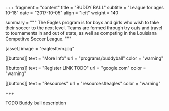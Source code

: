 +++
fragment = "content"
title = "BUDDY BALL"
subtitle = "League for ages 10-18"
date = "2017-10-05"
align = "left"
weight = 140

summary = """
The Eagles program is for boys and girls who wish to take their soccer to the next level. Teams are formed through try outs and travel to tournaments in and out of state, as well as competing in the Louisiana Competitve Soccer League.
"""

[asset]
  image = "eaglesItem.jpg"

[[buttons]]
  text = "More Info"
  url = "programs/buddyball"
  color = "warning"

[[buttons]]
  text = "Register LINK TODO"
  url = "google.com"
  color = "warning"

[[buttons]]
  text = "Resources"
  url = "resources#eagles"
  color = "warning"

+++

TODO Buddy ball description